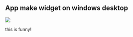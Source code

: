## App make widget on windows desktop

<image src="https://github.com/user-attachments/assets/8d392af4-6697-4123-ba78-12dbf98cc14a">

this is funny!

